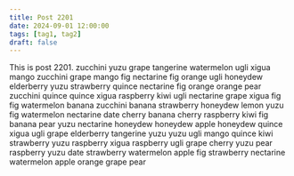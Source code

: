 ```yaml
---
title: Post 2201
date: 2024-09-01 12:00:00
tags: [tag1, tag2]
draft: false
---
```

This is post 2201.
zucchini
yuzu
grape
tangerine
watermelon
ugli
xigua
mango
zucchini
grape
mango
fig
nectarine
fig
orange
ugli
honeydew
elderberry
yuzu
strawberry
quince
nectarine
fig
orange
orange
pear
zucchini
quince
quince
xigua
raspberry
kiwi
ugli
nectarine
grape
xigua
fig
fig
watermelon
banana
zucchini
banana
strawberry
honeydew
lemon
yuzu
fig
watermelon
nectarine
date
cherry
banana
cherry
raspberry
kiwi
fig
banana
pear
yuzu
nectarine
honeydew
honeydew
apple
honeydew
quince
xigua
ugli
grape
elderberry
tangerine
yuzu
yuzu
ugli
mango
quince
kiwi
strawberry
yuzu
raspberry
xigua
raspberry
ugli
grape
cherry
yuzu
pear
raspberry
yuzu
date
strawberry
watermelon
apple
fig
strawberry
nectarine
watermelon
apple
orange
grape
pear
